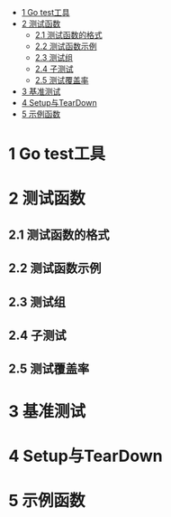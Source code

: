 <!-- TOC -->

- [1 Go test工具](#1-go-test工具)
- [2 测试函数](#2-测试函数)
  - [2.1 测试函数的格式](#21-测试函数的格式)
  - [2.2 测试函数示例](#22-测试函数示例)
  - [2.3 测试组](#23-测试组)
  - [2.4 子测试](#24-子测试)
  - [2.5 测试覆盖率](#25-测试覆盖率)
- [3 基准测试](#3-基准测试)
- [4 Setup与TearDown](#4-setup与teardown)
- [5 示例函数](#5-示例函数)

<!-- /TOC -->

# 1 Go test工具

# 2 测试函数

## 2.1 测试函数的格式

## 2.2 测试函数示例

## 2.3 测试组

## 2.4 子测试

## 2.5 测试覆盖率

# 3 基准测试

# 4 Setup与TearDown

# 5 示例函数
